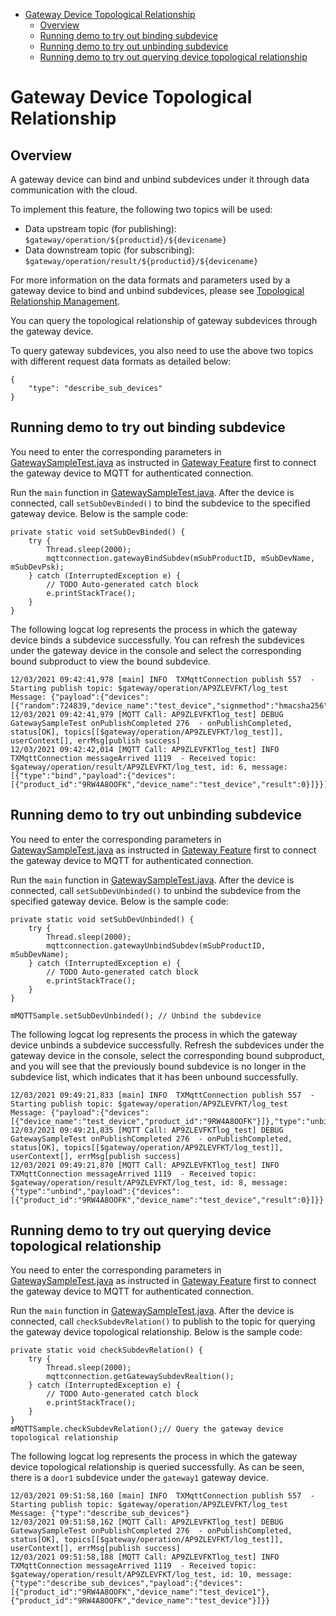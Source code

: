 * [Gateway Device Topological Relationship](#Gateway-Device-Topological-Relationship)
  * [Overview](#Overview)
  * [Running demo to try out binding subdevice](#Running-demo-to-try-out-binding-subdevice)
  * [Running demo to try out unbinding subdevice](#Running-demo-to-try-out-unbinding-subdevice)
  * [Running demo to try out querying device topological relationship](#Running-demo-to-try-out-querying-device-topological-relationship)

# Gateway Device Topological Relationship
## Overview
A gateway device can bind and unbind subdevices under it through data communication with the cloud.

To implement this feature, the following two topics will be used:

* Data upstream topic (for publishing): `$gateway/operation/${productid}/${devicename}`
* Data downstream topic (for subscribing): `$gateway/operation/result/${productid}/${devicename}`

For more information on the data formats and parameters used by a gateway device to bind and unbind subdevices, please see [Topological Relationship Management](https://cloud.tencent.com/document/product/634/45960).

You can query the topological relationship of gateway subdevices through the gateway device.

To query gateway subdevices, you also need to use the above two topics with different request data formats as detailed below:

```
{
    "type": "describe_sub_devices"
}
```

## Running demo to try out binding subdevice

You need to enter the corresponding parameters in [GatewaySampleTest.java](../../src/test/java/com/tencent/iot/hub/device/java/core/gateway/GatewaySampleTest.java) as instructed in [Gateway Feature](../../../hub-device-java/docs/en/PRELIM__网关功能_EN-US.md) first to connect the gateway device to MQTT for authenticated connection.

Run the `main` function in [GatewaySampleTest.java](../../src/test/java/com/tencent/iot/hub/device/java/core/gateway/GatewaySampleTest.java). After the device is connected, call `setSubDevBinded()` to bind the subdevice to the specified gateway device. Below is the sample code:
```
private static void setSubDevBinded() {
    try {
        Thread.sleep(2000);
        mqttconnection.gatewayBindSubdev(mSubProductID, mSubDevName, mSubDevPsk);
    } catch (InterruptedException e) {
        // TODO Auto-generated catch block
        e.printStackTrace();
    }
}
```

The following logcat log represents the process in which the gateway device binds a subdevice successfully. You can refresh the subdevices under the gateway device in the console and select the corresponding bound subproduct to view the bound subdevice.
```
12/03/2021 09:42:41,978 [main] INFO  TXMqttConnection publish 557  - Starting publish topic: $gateway/operation/AP9ZLEVFKT/log_test Message: {"payload":{"devices":[{"random":724839,"device_name":"test_device","signmethod":"hmacsha256","signature":"ad7KTCgchgJUMfH8+XNUk/76fCxSnb3r9dtlP9pHFGA=","product_id":"9RW4A8OOFK","timestamp":1615513361,"authtype":"psk"}]},"type":"bind"}
12/03/2021 09:42:41,979 [MQTT Call: AP9ZLEVFKTlog_test] DEBUG GatewaySampleTest onPublishCompleted 276  - onPublishCompleted, status[OK], topics[[$gateway/operation/AP9ZLEVFKT/log_test]],  userContext[], errMsg[publish success]
12/03/2021 09:42:42,014 [MQTT Call: AP9ZLEVFKTlog_test] INFO  TXMqttConnection messageArrived 1119  - Received topic: $gateway/operation/result/AP9ZLEVFKT/log_test, id: 6, message: [{"type":"bind","payload":{"devices":[{"product_id":"9RW4A8OOFK","device_name":"test_device","result":0}]}}]
```

## Running demo to try out unbinding subdevice

You need to enter the corresponding parameters in [GatewaySampleTest.java](../../src/test/java/com/tencent/iot/hub/device/java/core/gateway/GatewaySampleTest.java) as instructed in [Gateway Feature](../../../hub-device-java/docs/en/PRELIM__网关功能_EN-US.md) first to connect the gateway device to MQTT for authenticated connection.

Run the `main` function in [GatewaySampleTest.java](../../src/test/java/com/tencent/iot/hub/device/java/core/gateway/GatewaySampleTest.java). After the device is connected, call `setSubDevUnbinded()` to unbind the subdevice from the specified gateway device. Below is the sample code:
```
private static void setSubDevUnbinded() {
    try {
        Thread.sleep(2000);
        mqttconnection.gatewayUnbindSubdev(mSubProductID, mSubDevName);
    } catch (InterruptedException e) {
        // TODO Auto-generated catch block
        e.printStackTrace();
    }
}

mMQTTSample.setSubDevUnbinded(); // Unbind the subdevice
```

The following logcat log represents the process in which the gateway device unbinds a subdevice successfully. Refresh the subdevices under the gateway device in the console, select the corresponding bound subproduct, and you will see that the previously bound subdevice is no longer in the subdevice list, which indicates that it has been unbound successfully.
```
12/03/2021 09:49:21,833 [main] INFO  TXMqttConnection publish 557  - Starting publish topic: $gateway/operation/AP9ZLEVFKT/log_test Message: {"payload":{"devices":[{"device_name":"test_device","product_id":"9RW4A8OOFK"}]},"type":"unbind"}
12/03/2021 09:49:21,835 [MQTT Call: AP9ZLEVFKTlog_test] DEBUG GatewaySampleTest onPublishCompleted 276  - onPublishCompleted, status[OK], topics[[$gateway/operation/AP9ZLEVFKT/log_test]],  userContext[], errMsg[publish success]
12/03/2021 09:49:21,870 [MQTT Call: AP9ZLEVFKTlog_test] INFO  TXMqttConnection messageArrived 1119  - Received topic: $gateway/operation/result/AP9ZLEVFKT/log_test, id: 8, message: {"type":"unbind","payload":{"devices":[{"product_id":"9RW4A8OOFK","device_name":"test_device","result":0}]}}
```

## Running demo to try out querying device topological relationship

You need to enter the corresponding parameters in [GatewaySampleTest.java](../../src/test/java/com/tencent/iot/hub/device/java/core/gateway/GatewaySampleTest.java) as instructed in [Gateway Feature](../../../hub-device-java/docs/en/PRELIM__网关功能_EN-US.md) first to connect the gateway device to MQTT for authenticated connection.

Run the `main` function in [GatewaySampleTest.java](../../src/test/java/com/tencent/iot/hub/device/java/core/gateway/GatewaySampleTest.java). After the device is connected, call `checkSubdevRelation()` to publish to the topic for querying the gateway device topological relationship. Below is the sample code:
```
private static void checkSubdevRelation() {
    try {
        Thread.sleep(2000);
        mqttconnection.getGatewaySubdevRealtion();
    } catch (InterruptedException e) {
        // TODO Auto-generated catch block
        e.printStackTrace();
    }
}
mMQTTSample.checkSubdevRelation();// Query the gateway device topological relationship
```

The following logcat log represents the process in which the gateway device topological relationship is queried successfully. As can be seen, there is a `door1` subdevice under the `gateway1` gateway device.
```
12/03/2021 09:51:58,160 [main] INFO  TXMqttConnection publish 557  - Starting publish topic: $gateway/operation/AP9ZLEVFKT/log_test Message: {"type":"describe_sub_devices"}
12/03/2021 09:51:58,162 [MQTT Call: AP9ZLEVFKTlog_test] DEBUG GatewaySampleTest onPublishCompleted 276  - onPublishCompleted, status[OK], topics[[$gateway/operation/AP9ZLEVFKT/log_test]],  userContext[], errMsg[publish success]
12/03/2021 09:51:58,188 [MQTT Call: AP9ZLEVFKTlog_test] INFO  TXMqttConnection messageArrived 1119  - Received topic: $gateway/operation/result/AP9ZLEVFKT/log_test, id: 10, message: {"type":"describe_sub_devices","payload":{"devices":[{"product_id":"9RW4A8OOFK","device_name":"test_device1"},{"product_id":"9RW4A8OOFK","device_name":"test_device"}]}}
```

